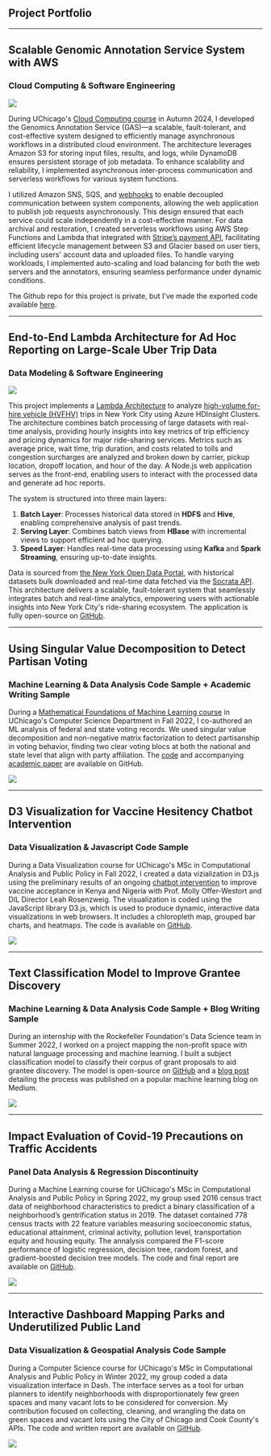 ## Project Portfolio

---
## Scalable Genomic Annotation Service System with AWS
### Cloud Computing & Software Engineering

<img src="images/gas.png"/>

During UChicago's <a href="https://mpcs-courses.cs.uchicago.edu/2024-25/autumn/courses/mpcs-51083-1">Cloud Computing course</a> in Autumn 2024, I developed the Genomics Annotation Service (GAS)—a scalable, fault-tolerant, and cost-effective system designed to efficiently manage asynchronous workflows in a distributed cloud environment. The architecture leverages Amazon S3 for storing input files, results, and logs, while DynamoDB ensures persistent storage of job metadata. To enhance scalability and reliability, I implemented asynchronous inter-process communication and serverless workflows for various system functions. 

I utilized Amazon SNS, SQS, and <a href="https://www.redhat.com/en/topics/automation/what-is-a-webhook">webhooks</a> to enable decoupled communication between system components, allowing the web application to publish job requests asynchronously. This design ensured that each service could scale independently in a cost-effective manner. For data archival and restoration, I created serverless workflows using AWS Step Functions and Lambda that integrated with <a href="https://docs.stripe.com/api">Stripe’s payment API</a>, facilitating efficient lifecycle management between S3 and Glacier based on user tiers, including users' account data and uploaded files. To handle varying workloads, I implemented auto-scaling and load balancing for both the web servers and the annotators, ensuring seamless performance under dynamic conditions.

The Github repo for this project is private, but I've made the exported code available <a href="https://drive.google.com/file/d/1OJ5KSlXKvHIr8I5Tw-sYudv_NDYaP3Jb/view">here</a>.



---
## End-to-End Lambda Architecture for Ad Hoc Reporting on Large-Scale Uber Trip Data
### Data Modeling & Software Engineering

<img src="images/lambda.jpg"/>

This project implements a <a href="https://www.snowflake.com/guides/lambda-architecture/">Lambda Architecture</a> to analyze <a href="https://www.nyc.gov/site/tlc/about/tlc-trip-record-data.page">high-volume for-hire vehicle (HVFHV)</a> trips in New York City using Azure HDInsight Clusters. The architecture combines batch processing of large datasets with real-time analysis, providing hourly insights into key metrics of trip efficiency and pricing dynamics for major ride-sharing services. Metrics such as average price, wait time, trip duration, and costs related to tolls and congestion surcharges are analyzed and broken down by carrier, pickup location, dropoff location, and hour of the day. A Node.js web application serves as the front-end, enabling users to interact with the processed data and generate ad hoc reports.

The system is structured into three main layers:
1. **Batch Layer**: Processes historical data stored in **HDFS** and **Hive**, enabling comprehensive analysis of past trends.
2. **Serving Layer**: Combines batch views from **HBase** with incremental views to support efficient ad hoc querying.
3. **Speed Layer**: Handles real-time data processing using **Kafka** and **Spark Streaming**, ensuring up-to-date insights.

Data is sourced from <a href="https://data.cityofnewyork.us/Transportation/2022-High-Volume-FHV-Trip-Records/g6pj-fsah/about_data">the New York Open Data Portal</a>, with historical datasets bulk downloaded and real-time data fetched via the <a href="https://dev.socrata.com/foundry/data.cityofnewyork.us/g6pj-fsah">Socrata API</a>. This architecture delivers a scalable, fault-tolerant system that seamlessly integrates batch and real-time analytics, empowering users with actionable insights into New York City's ride-sharing ecosystem. The application is fully open-source on <a href="https://github.com/jycc-267/big-data-hvfhv-uber">GitHub</a>.



---
## Using Singular Value Decomposition to Detect Partisan Voting
### Machine Learning & Data Analysis Code Sample + Academic Writing Sample
During a <a href="https://willett.psd.uchicago.edu/teaching/mathematical-foundations-of-machine-learning-fall-2021/">Mathematical Foundations of Machine Learning course</a> in UChicago's Computer Science Department in Fall 2022, I co-authored an ML analysis of federal and state voting records. We used singular value decomposition and non-negative matrix factorization to detect partisanship in voting behavior, finding two clear voting blocs at both the national and state level that align with party affiliation. The <a href="https://github.com/dustinmarshall/detecting_partisan_voting_using_SVD/blob/main/detecting_partisanship_using_SVD.ipynb">code</a> and accompanying <a href="https://github.com/dustinmarshall/detecting_partisan_voting_using_SVD/blob/main/detecting_partisanship_using_SVD.pdf">academic paper</a> are available on GitHub.

<img src="images/svd.jpg"/>

---
## D3 Visualization for Vaccine Hesitency Chatbot Intervention 
### Data Visualization & Javascript Code Sample
During a Data Visualization course for UChicago's MSc in Computational Analysis and Public Policy in Fall 2022, I created a data vizialization in D3.js using the preliminary results of an ongoing <a href="https://osf.io/mgyxu/">chatbot intervention</a> to improve vaccine acceptance in Kenya and Nigeria with Prof. Molly Offer-Westort and DIL Director Leah Rosenzweig. The visualization is coded using the JavaScript library D3.js, which is used to produce dynamic, interactive data visualizations in web browsers. It includes a chloropleth map, grouped bar charts, and heatmaps. The code is available on <a href="https://github.com/dustinmarshall/data_visualization_for_policy_analysis/tree/main/final_project">GitHub</a>.

<img src="images/d3.jpg"/>

---
## Text Classification Model to Improve Grantee Discovery
### Machine Learning & Data Analysis Code Sample + Blog Writing Sample
During an internship with the Rockefeller Foundation's Data Science team in Summer 2022, I worked on a project mapping the non-profit space with natural language processing and machine learning. I built a subject classification model to classify their corpus of grant proposals to aid grantee discovery. The model is open-source on <a href="https://github.com/dustinmarshall/data_science_subject_classifier">GitHub</a> and a <a href="https://medium.com/mlearning-ai/using-nlp-to-improve-grantee-discovery-adc40f3833f">blog post</a> detailing the process was published on a popular machine learning blog on Medium.

<img src="images/nlp.jpg"/>

---
## Impact Evaluation of Covid-19 Precautions on Traffic Accidents
### Panel Data Analysis & Regression Discontinuity
During a Machine Learning course for UChicago's MSc in Computational Analysis and Public Policy in Spring 2022, my group used 2016 census tract data of neighborhood characteristics to predict a binary classification of a neighborhood’s gentrification status in 2019. The dataset contained 778 census tracts with 22 feature variables measuring socioeconomic status, educational attainment, criminal activity, pollution level, transportation equity and housing equity. The annalysis compared the F1-score performance of logistic regression, decision tree, random forest, and gradient-boosted decision tree models. The code and final report are available on <a href="https://github.com/dustinmarshall/predicting_gentrification_using-ML">GitHub</a>.

<img src="images/ml.jpg"/>

---
## Interactive Dashboard Mapping Parks and Underutilized Public Land
### Data Visualization & Geospatial Analysis Code Sample
During a Computer Science course for UChicago's MSc in Computational Analysis and Public Policy in Winter 2022, my group coded a data visualization interface in Dash. The interface serves as a tool for urban planners to identify neighborhoods with disproportionately few green spaces and many vacant lots to be considered for conversion. My contribution focused on collecting, cleaning, and wrangling the data on green spaces and vacant lots using the City of Chicago and Cook County's APIs. The code and written report are available on <a href="https://github.com/dustinmarshall/less-vacant-places-more-green-spaces">GitHub</a>.

<img src="images/dash.jpg"/>
